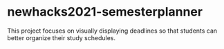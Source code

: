 # newhacks2021-semesterplanner

This project focuses on visually displaying deadlines so that students can better organize their study schedules.
